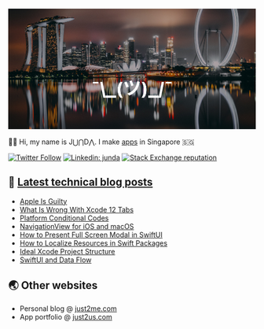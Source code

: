 [![](https://github.com/samwize/samwize/blob/master/singapore.jpg?raw=true)](https://just2me.com/about)

👋🏻 Hi, my name is J⋃⋂D⋀. I make [apps](https://just2us.com/apps) in Singapore 🇸🇬

[![Twitter Follow](https://img.shields.io/twitter/follow/samwize?label=Follow)](https://twitter.com/samwize)
[![Linkedin: junda](https://img.shields.io/badge/-Junda-blue?style=flat-square&logo=Linkedin&logoColor=white&link=https://www.linkedin.com/in/junda/)](https://www.linkedin.com/in/junda/)
[![Stack Exchange reputation](https://img.shields.io/stackexchange/stackoverflow/r/242682)](https://stackoverflow.com/users/242682/samwize)

## 📕 [Latest technical blog posts](https://samwize.com)

<!-- BLOG-POST-LIST:START -->
- [Apple Is Guilty](https://samwize.com/2020/07/30/apple-is-guilty/)
- [What Is Wrong With Xcode 12 Tabs](https://samwize.com/2020/07/28/what-is-wrong-with-xcode-12-tabs/)
- [Platform Conditional Codes](https://samwize.com/2020/07/22/platform-conditional-codes/)
- [NavigationView for iOS and macOS](https://samwize.com/2020/07/21/guide-to-navigationview-for-ios-and-macos/)
- [How to Present Full Screen Modal in SwiftUI](https://samwize.com/2020/07/21/how-to-present-full-screen-modal-in-swiftui/)
- [How to Localize Resources in Swift Packages](https://samwize.com/2020/07/16/how-to-localize-resources-in-swift-packages/)
- [Ideal Xcode Project Structure](https://samwize.com/2020/06/30/ideal-xcode-project-structure/)
- [SwiftUI and Data Flow](https://samwize.com/2020/06/29/swiftui-and-data-flow/)
<!-- BLOG-POST-LIST:END -->

## 🌏 Other websites

- Personal blog @ [just2me.com](https://just2me.com)
- App portfolio @ [just2us.com](https://just2us.com)
